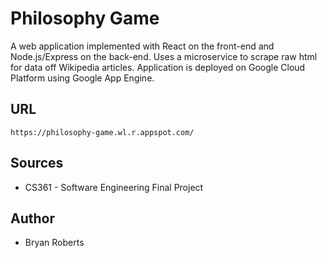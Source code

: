 # Philosophy Game

A web application implemented with React on the front-end and Node.js/Express on the back-end.  Uses a microservice to scrape raw html for data off Wikipedia articles.  Application is deployed on Google Cloud Platform using Google App Engine.

## URL

    https://philosophy-game.wl.r.appspot.com/

## Sources

- CS361 - Software Engineering Final Project

## Author

- Bryan Roberts
